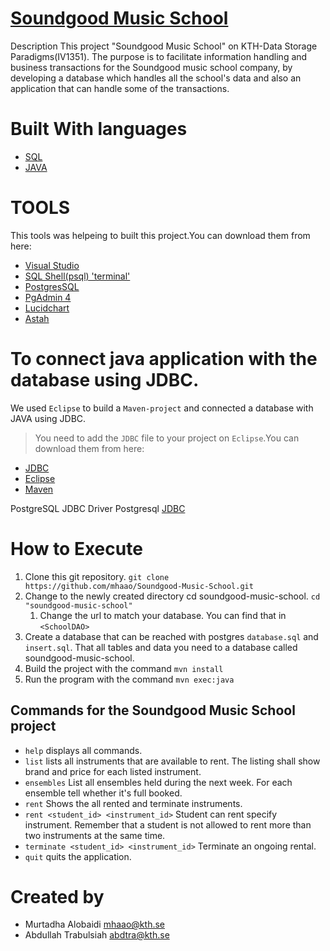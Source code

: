 #  [Soundgood Music School](https://github.com/mhaao/Soundgood-Music-School)

Description
This project "Soundgood Music School" on KTH-Data Storage Paradigms(IV1351). 
The purpose is to facilitate information handling and business transactions for the Soundgood music school company, 
by developing a database which handles all the school's data and also an application that can handle some of the transactions. 

 
# Built With languages
* [SQL](https://pages.github.com/)
* [JAVA](https://pages.github.com/)

# TOOLS
This tools was helpeing to built this project.You can download them from here:
* [Visual Studio](https://code.visualstudio.com)
* [SQL Shell(psql) 'terminal'](https://www.postgresql.org/download/)
* [PostgresSQL](https://www.postgresql.org/download/)
* [PgAdmin 4](https://www.pgadmin.org/download/)
* [Lucidchart](https://www.lucidchart.com/pages/examples/flowchart_software)
* [Astah](https://astah.net/downloads/)
 
 # To connect java application with the database using JDBC.
 We used `Eclipse` to build a `Maven-project` and connected a database with JAVA using JDBC.
 >You need to add the `JDBC` file to your project on `Eclipse`.You can download them from here:
 * [JDBC](https://jdbc.postgresql.org/download.html)
 * [Eclipse](https://www.eclipse.org/downloads/)
 * [Maven](https://maven.apache.org/download.cgi)
 
 PostgreSQL JDBC Driver Postgresql 
 [JDBC](https://search.maven.org/artifact/org.postgresql/postgresql/42.3.1/jar)

 
# How to Execute
1. Clone this git repository.  `git clone https://github.com/mhaao/Soundgood-Music-School.git`
1. Change to the newly created directory cd soundgood-music-school.  `cd "soundgood-music-school"`
    1. Change the url to match your database. You can find that in `<SchoolDAO>`
1. Create a database that can be reached with postgres `database.sql` and `insert.sql`. That all tables and data you need to a database called soundgood-music-school.
1. Build the project with the command `mvn install`
1. Run the program with the command `mvn exec:java`

## Commands for the Soundgood Music School project
* `help` displays all commands.
* `list` lists all instruments that are available to rent. The listing shall show brand and price for each listed instrument.
* `ensembles` List all ensembles held during the next week. For each ensemble tell whether it's full booked.
* `rent` Shows the all rented and terminate instruments. 
* `rent <student_id> <instrument_id>` Student can rent specify instrument. Remember that a student is not allowed to rent more than two instruments at the same time.
* `terminate <student_id> <instrument_id>` Terminate an ongoing rental.
* `quit` quits the application.


 
 
 
# Created by 
- Murtadha Alobaidi mhaao@kth.se 
- Abdullah Trabulsiah abdtra@kth.se
